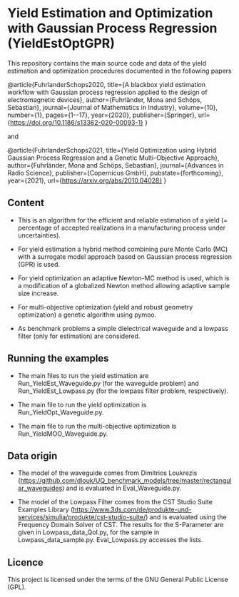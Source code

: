 # Yield Estimation and Optimization with Gaussian Process Regression (YieldEstOptGPR)

This repository contains the main source code and data of the yield estimation and optimization procedures documented in the following papers 

@article{FuhrlanderSchops2020,
  title={A blackbox yield estimation workflow with Gaussian process regression applied to the design of electromagnetic devices},
  author={Fuhrländer, Mona and Schöps, Sebastian},
  journal={Journal of Mathematics in Industry},
  volume={10},
  number={1},
  pages={1--17},
  year={2020},
  publisher={Springer},
  url={https://doi.org/10.1186/s13362-020-00093-1}
}

and

@article{FuhrlanderSchops2021,
  title={Yield Optimization using Hybrid Gaussian Process Regression and a Genetic Multi-Objective Approach},
  author={Fuhrländer, Mona and Schöps, Sebastian},
  journal={Advances in Radio Science},
  publisher={Copernicus GmbH},
  pubstate={forthcoming},
  year={2021},
  url={https://arxiv.org/abs/2010.04028}
}

## Content

- This is an algorithm for the efficient and reliable estimation of a yield (= percentage of accepted realizations in a manufacturing process under uncertainties).

- For yield estimation a hybrid method combining pure Monte Carlo (MC) with a surrogate model approach based on Gaussian process regression (GPR) is used.

- For yield optimization an adaptive Newton-MC method is used, which is a modification of a globalized Newton method allowing adaptive sample size increase.

- For multi-objective optimization (yield and robust geometry optimization) a genetic algorithm using pymoo.

- As benchmark problems a simple dielectrical waveguide and a lowpass filter (only for estimation) are considered.

## Running the examples

- The main files to run the yield estimation are Run_YieldEst_Waveguide.py (for the waveguide problem) and Run_YieldEst_Lowpass.py (for the lowpass filter problem, respectively).

- The main file to run the yield optimization is Run_YieldOpt_Waveguide.py.

- The main file to run the multi-objective optimization is Run_YieldMOO_Waveguide.py.

## Data origin

- The model of the waveguide comes from Dimitrios Loukrezis (https://github.com/dlouk/UQ_benchmark_models/tree/master/rectangular_waveguides) and is evaluated in Eval_Waveguide.py.

- The model of the Lowpass Filter comes from the CST Studio Suite Examples Library (https://www.3ds.com/de/produkte-und-services/simulia/produkte/cst-studio-suite/) and is evaluated using the Frequency Domain Solver of CST. The results for the S-Parameter are given in Lowpass_data_QoI.py, for the sample in Lowpass_data_sample.py. Eval_Lowpass.py accesses the lists.

## Licence

This project is licensed under the terms of the GNU General Public License (GPL).
